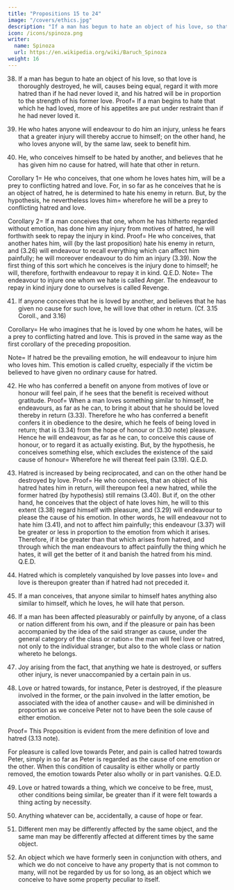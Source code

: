 ```yaml
---
title: "Propositions 15 to 24"
image: "/covers/ethics.jpg"
description: "If a man has begun to hate an object of his love, so that love is thoroughly destroyed, he will, causes being equal, regard it with more hatred than if he had never loved it"
icon: /icons/spinoza.png
writer:
  name: Spinoza
  url: https://en.wikipedia.org/wiki/Baruch_Spinoza
weight: 16
---
```




38. If a man has begun to hate an object of his love, so that love is thoroughly destroyed, he will, causes being equal, regard it with more hatred than if he had never loved it, and his hatred will be in proportion to the strength of his former love. Proof=  If a man begins to hate that which he had loved, more of his appetites are put under restraint than if he had never loved it.
<!-- 
For love is a pleasure (3.13 note) which a man endeavours as far as he can to render permanent (3.28).
He does so by regarding the object of his love as present, and by affecting it as far as he can pleasurably.
This endeavour is greater in proportion as the love is greater, and so also is the endeavour to bring about that the beloved should return his affection (3.33).
Now these endeavours are constrained by hatred towards the object of love (3.13 Coroll. and 3.23).
Wherefore the lover (3.11 note) will for this cause also be affected with pain, the more so in proportion as his love has been greater.
That is, in addition to the pain caused by hatred, there is a pain caused by the fact that he has loved the object.
Wherefore the lover will regard the beloved with greater pain, or in other words, will hate it more than if he had never loved it, and with the more intensity in proportion as his former love was greater. Q.E.D. -->


39. He who hates anyone will endeavour to do him an injury, unless he fears that a greater injury will thereby accrue to himself; on the other hand, he who loves anyone will, by the same law, seek to benefit him. 

<!-- Proof=  To hate a man is (3.13 note) to conceive him as a cause of pain; therefore he who hates a man will endeavour to remove or destroy him.
But if anything more painful, or, in other words, a greater evil, should accrue to the hater thereby—and if the hater thinks he can avoid such evil by not carrying out the injury, which he planned against the object of his hate—he will desire to abstain from inflicting that injury (3.28), and the strength of his endeavour (3.37) will be greater than his former endeavour to do injury, and will therefore prevail over it, as we asserted.
The second part of this proof proceeds in the same manner.
Wherefore he who hates another, etc. Q.E.D.
Note=  By good I here mean every kind of pleasure, and all that conduces thereto, especially that which satisfies our longings, whatsoever they may be.
By evil, I mean every kind of pain, especially that which frustrates our longings.
For I have shown (3.9 note) that we in no case desire a thing because we deem it good, but, contrariwise, we deem a thing good because we desire it=  consequently we deem evil that which we shrink from; everyone, therefore, according to his particular emotions, judges or estimates what is good, what is bad, what is better, what is worse, lastly, what is best, and what is worst.
Thus a miser thinks that abundance of money is the best, and want of money the worst.
An ambitious man desires nothing so much as glory, and fears nothing so much as shame.
To an envious man nothing is more delightful than another's misfortune, and nothing more painful than another's success.
So every man, according to his emotions, judges a thing to be good or bad, useful or useless.
The emotion, which induces a man to turn from that which he wishes, or to wish for that which he turns from, is called timidity, which may accordingly be defined as the fear whereby a man is induced to avoid an evil which he regards as future by encountering a lesser evil (3.28).
But if the evil which he fears be shame, timidity becomes bashfulness.
Lastly, if the desire to avoid a future evil be checked by the fear of another evil, so that the man knows not which to choose, fear becomes consternation, especially if both the evils feared be very great.
 -->

40. He, who conceives himself to be hated by another, and believes that he has given him no cause for hatred, will hate that other in return. 

<!-- Proof=  He who conceives another as affected with hatred, will thereupon be affected himself with hatred (3.27), that is, with pain, accompanied by the idea of an external cause.
But, by the hypothesis, he conceives no cause for this pain except him who is his enemy.
Therefore, from conceiving that he is hated by some one, he will be affected with pain, accompanied by the idea of his enemy; in other words, he will hate his enemy in return. Q.E.D.
Note=  He who thinks that he has given just cause for hatred will (3.30 and note) be affected with shame.
But this case (3.25) rarely happens.
This reciprocation of hatred may also arise from the hatred, which follows an endeavour to injure the object of our hate (3.39).
He therefore who conceives that he is hated by another will conceive his enemy as the cause of some evil or pain.
Thus he will be affected with pain or fear, accompanied by the idea of his enemy as cause; in other words, he will be affected with hatred towards his enemy, as I said above.
 -->

Corollary 1=  He who conceives, that one whom he loves hates him, will be a prey to conflicting hatred and love.
For, in so far as he conceives that he is an object of hatred, he is determined to hate his enemy in return.
But, by the hypothesis, he nevertheless loves him=  wherefore he will be a prey to conflicting hatred and love.

Corollary 2=  If a man conceives that one, whom he has hitherto regarded without emotion, has done him any injury from motives of hatred, he will forthwith seek to repay the injury in kind. Proof=  He who conceives, that another hates him, will (by the last proposition) hate his enemy in return, and (3.26) will endeavour to recall everything which can affect him painfully; he will moreover endeavour to do him an injury (3.39).
Now the first thing of this sort which he conceives is the injury done to himself; he will, therefore, forthwith endeavour to repay it in kind. Q.E.D.
Note=  The endeavour to injure one whom we hate is called Anger.
The endeavour to repay in kind injury done to ourselves is called Revenge.


41. If anyone conceives that he is loved by another, and believes that he has given no cause for such love, he will love that other in return. (Cf. 3.15 Coroll., and 3.16) 

<!-- Proof=  This proposition is proved in the same way as the preceding one. See also the note appended thereto. Note=  If he believes that he has given just cause for the love, he will take pride therein (3.30 and note).
This is what most often happens (3.25), and we said that its contrary took place whenever a man conceives himself to be hated by another (see note to preceding proposition.)
This reciprocal love, and consequently the desire of benefiting him who loves us (3.39), and who endeavours to benefit us, is called gratitude or thankfulness.
It thus appears that men are much more prone to take vengeance than to return benefits. -->

Corollary=  He who imagines that he is loved by one whom he hates, will be a prey to conflicting hatred and love.
This is proved in the same way as the first corollary of the preceding proposition.

Note=  If hatred be the prevailing emotion, he will endeavour to injure him who loves him.
This emotion is called cruelty, especially if the victim be believed to have given no ordinary cause for hatred.

42. He who has conferred a benefit on anyone from motives of love or honour will feel pain, if he sees that the benefit is received without gratitude. Proof=  When a man loves something similar to himself, he endeavours, as far as he can, to bring it about that he should be loved thereby in return (3.33).
Therefore he who has conferred a benefit confers it in obedience to the desire, which he feels of being loved in return; that is (3.34) from the hope of honour or (3.30 note) pleasure.
Hence he will endeavour, as far as he can, to conceive this cause of honour, or to regard it as actually existing.
But, by the hypothesis, he conceives something else, which excludes the existence of the said cause of honour= 
Wherefore he will thereat feel pain (3.19). Q.E.D.

43. Hatred is increased by being reciprocated, and can on the other hand be destroyed by love. Proof=  He who conceives, that an object of his hatred hates him in return, will thereupon feel a new hatred, while the former hatred (by hypothesis) still remains (3.40).
But if, on the other hand, he conceives that the object of hate loves him, he will to this extent (3.38) regard himself with pleasure, and (3.29) will endeavour to please the cause of his emotion.
In other words, he will endeavour not to hate him (3.41), and not to affect him painfully; this endeavour (3.37) will be greater or less in proportion to the emotion from which it arises.
Therefore, if it be greater than that which arises from hatred, and through which the man endeavours to affect painfully the thing which he hates, it will get the better of it and banish the hatred from his mind. Q.E.D.

44. Hatred which is completely vanquished by love passes into love=  and love is thereupon greater than if hatred had not preceded it. 

<!-- Proof=  The proof proceeds in the same way as Prop. 38 of this Part=  for he who begins to love a thing, which he was wont to hate or regard with pain, from the very fact of loving feels pleasure.
To this pleasure involved in love is added the pleasure arising from aid given to the endeavour to remove the pain involved in hatred (3.37), accompanied by the idea of the former object of hatred as cause.
Note=  Though this be so, no one will endeavour to hate anything, or to be affected with pain, for the sake of enjoying this greater pleasure.
That is, no one will desire that he should be injured, in the hope of recovering from the injury, nor long to be ill for the sake of getting well.
For everyone will always endeavour to persist in his being, and to ward off pain as far as he can.
If the contrary is conceivable, namely, that a man should desire to hate someone, in order that he might love him the more thereafter, he will always desire to hate him.
For the strength of love is in proportion to the strength of the hatred, wherefore the man would desire, that the hatred be continually increased more and more, and, for a similar reason, he would desire to become more and more ill, in order that he might take a greater pleasure in being restored to health=  in such a case he would always endeavour to be ill, which (3.6) is absurd.
 -->
45. If a man conceives, that anyone similar to himself hates anything also similar to himself, which he loves, he will hate that person. 

<!-- Proof=  The beloved object feels reciprocal hatred towards him who hates it (3.40).
Therefore the lover, in conceiving that anyone hates the beloved object, conceives the beloved thing as affected by hatred, in other words (3.13), by pain.
Consequently he is himself affected by pain accompanied by the idea of the hater of the beloved thing as cause; that is, he will hate him who hates anything which he himself loves (III. xiii. note). Q.E.D.
 -->
46. If a man has been affected pleasurably or painfully by anyone, of a class or nation different from his own, and if the pleasure or pain has been accompanied by the idea of the said stranger as cause, under the general category of the class or nation= 
the man will feel love or hatred, not only to the individual stranger, but also to the whole class or nation whereto he belongs.

<!-- Proof=  This is evident from 3.16.  -->

47. Joy arising from the fact, that anything we hate is destroyed, or suffers other injury, is never unaccompanied by a certain pain in us. 

<!-- Proof=  This is evident from 3.27 For in so far as we conceive a thing similar to ourselves to be affected with pain, we ourselves feel pain. Note=  This proposition can also be proved from the Corollary to 2.17.
Whenever we remember anything, even if it does not actually exist, we regard it only as present, and the body is affected in the same manner;
wherefore, in so far as the remembrance of the thing is strong, a man is determined to regard it with pain; this determination, while the image of the thing in question lasts, is checked by the remembrance of other things excluding the existence of the aforesaid thing, but is not destroyed.
Hence, a man only feels pleasure in so far as the said determination is checked= 
for this reason the joy arising from the injury done to what we hate is repeated, every time we remember that object of hatred.
For, as we have said, when the image of the thing in question, is aroused, inasmuch as it involves the thing's existence, it determines the man to regard the thing with the same pain as he was wont to do, when it actually did exist.
However, since he has joined to the image of the thing other images, which exclude its existence, this determination to pain is forthwith checked, and the man rejoices afresh as often as the repetition takes place.
This is the cause of men's pleasure in recalling past evils, and delight in narrating dangers from which they have escaped.
For when men conceive a danger, they conceive it as still future, and are determined to fear it.
This determination is checked afresh by the idea of freedom, which became associated with the idea of the danger when they escaped therefrom=  this renders them secure afresh=  therefore they rejoice afresh.
 -->
48. Love or hatred towards, for instance, Peter is destroyed, if the pleasure involved in the former, or the pain involved in the latter emotion, be associated with the idea of another cause=  and will be diminished in proportion as we conceive Peter not to have been the sole cause of either emotion. 

Proof=  This Proposition is evident from the mere definition of love and hatred (3.13 note).

For pleasure is called love towards Peter, and pain is called hatred towards Peter, simply in so far as Peter is regarded as the cause of one emotion or the other. When this condition of causality is either wholly or partly removed, the emotion towards Peter also wholly or in part vanishes. Q.E.D.


49. Love or hatred towards a thing, which we conceive to be free, must, other conditions being similar, be greater than if it were felt towards a thing acting by necessity. 

<!-- Proof=  A thing which we conceive as free must (1. Def. 7) be perceived through itself without anything else.
If, therefore, we conceive it as the cause of pleasure or pain, we shall therefore (3.13 note) love it or hate it, and shall do so with the utmost love or hatred that can arise from the given emotion.
But if the thing which causes the emotion be conceived as acting by necessity, we shall then (by the same Def. 7, Part 1) conceive it not as the sole cause, but as one of the causes of the emotion, and therefore our love or hatred towards it will be less. Q.E.D.
Note=  It follows that men, thinking themselves to be free, feel more love or hatred towards one another than towards anything else=  to this consideration we must add the imitation of emotions treated of in 3.27, 3.34, 3.40 and 3.43. -->

50. Anything whatever can be, accidentally, a cause of hope or fear. 

<!-- Proof=  This proposition is proved in the same way as 3.15, which see, together with the note to 3.18. Note=  Things which are accidentally the causes of hope or fear are called good or evil omens.

Now, in so far as such omens are the cause of hope or fear, they are (by the definitions of hope and fear given in 3.18 note) the causes also of pleasure and pain;
Consequently we, to this extent, regard them with love or hatred, and endeavour either to invoke them as means towards that which we hope for, or to remove them as obstacles, or causes of that which we fear.
It follows, further, from 3.25, that we are naturally so constituted as to believe readily in that which we hope for, and with difficulty in that which we fear; moreover, we are apt to estimate such objects above or below their true value.
Hence there have arisen superstitions, whereby men are everywhere assailed.
However, I do not think it worth while to point out here the vacillations springing from hope and fear.
It follows from the definition of these emotions, that there can be no hope without fear, and no fear without hope, as I will duly explain in the proper place.
Further, in so far as we hope for or fear anything, we regard it with love or hatred; thus everyone can apply by himself to hope and fear what we have said concerning love and hatred.
 -->

51. Different men may be differently affected by the same object, and the same man may be differently affected at different times by the same object. 

<!-- Proof=  The human body is affected by external bodies in a variety of ways (2. Post. 3).
Two men may therefore be differently affected at the same time, and therefore (by Ax. 1 after Lemma 3 after 2.13) may be differently affected by one and the same object.
Further (by the same Post.) the human body can be affected sometimes in one way, sometimes in another.
Consequently (by the same Axiom) it may be differently affected at different times by one and the same object. Q.E.D.
Note=  We thus see that it is possible, that what one man loves another may hate, and that what one man fears another may not fear; or, again, that one and the same man may love what he once hated, or may be bold where he once was timid, and so on.
Again, as everyone judges according to his emotions what is good, what bad, what better, and what worse (3.39. note), it follows that men's judgments may vary no less than their emotions[10],
hence when we compare some with others, we distinguish them solely by the diversity of their emotions, and style some intrepid, others timid, others by some other epithet.
For instance, I shall call a man intrepid, if he despises an evil which I am accustomed to fear;
if I further take into consideration, that, in his desire to injure his enemies and to benefit those whom he loves, he is not restrained by the fear of an evil which is sufficient to restrain me, I shall call him daring.
Again, a man will appear timid to me, if he fears an evil which I am accustomed to despise; and if I further take into consideration that his desire is restrained by the fear of an evil, which is not sufficient to restrain me, I shall say that he is cowardly; and in like manner will everyone pass judgment.
[10] This is possible, though the human mind is part of the divine intellect, as I have shown in 2.13 note.

Lastly, a man may be affected with pleasure at one time and with pain at another time, accompanied by the idea of himself as cause.
This arises from= 
the inconstancy of human judgment and,
Man often judges things solely by his emotions.
the fact that things that cause of pleasure or pain are often purely imaginary.
This does not include the uncertainty of things alluded to in 3.28
Thus, we can easily understand what are Repentance and Self-complacency.
Repentance is pain, while self-complacency is pleasure, accompanied by the idea of one's self as cause.
These emotions are most intense because men believe themselves to be free (3.49). -->

52. An object which we have formerly seen in conjunction with others, and which we do not conceive to have any property that is not common to many, will not be regarded by us for so long, as an object which we conceive to have some property peculiar to itself. 

<!-- Proof=  As soon as we conceive an object which we have seen in conjunction with others, we at once remember those others (2.28 and note).
Thus we pass forthwith from the contemplation of one object to the contemplation of another object.
And this is the case with the object, which we conceive to have no property that is not common to many.
For we thereupon assume that we are regarding therein nothing, which we have not before seen in conjunction with other objects.
But when we suppose that we conceive an object something special, which we have never seen before, we must needs say that the mind, while regarding that object, has in itself nothing which it can fall to regarding instead thereof;
Therefore it is determined to the contemplation of that object only. Therefore an object, etc. Q.E.D.

Note=  Wonder is the mental modification, or imagination of a particular thing.
Consternation is this imagination excited by fear.
Wonder at an evil keeps a man so engrossed in its simple contemplation, that he cannot think of anything else to avoid the evil.
Veneration is wonder towards a person's prudence, industry, or anything of that sort, as that person is thereby regarded as far surpassing ourselves.
Otherwise, wonder at a man's anger, envy, etc., is called Horror.
Devotion is wonder joined to veneration, when we . Again, if it be the prudence, industry, or what not, of a man we love, that we wonder at, our love will on this account be the greater (3.12), and when joined to wonder or veneration is called .
We may in like manner conceive hatred, hope, confidence, and the other emotions, as associated with wonder; and
we should thus be able to deduce more emotions than those which have obtained names in ordinary speech.
Whence it is evident, that the names of the emotions have been applied in accordance rather with their ordinary manifestations than with an accurate knowledge of their nature.
To wonder is opposed Contempt, which generally arises from the fact that, because we see someone wondering at, loving, or fearing something, or because something, at first sight, appears to be like things, which we ourselves wonder at, love, fear, etc., we are, in consequence (3.15 Coroll. and 3.27), determined to wonder at, love, or fear that thing.
But if from the presence, or more accurate contemplation of the said thing, we are compelled to deny concerning it all that can be the cause of wonder, love, fear, etc., the mind then, by the presence of the thing, remains determined to think rather of those qualities which are not in it, than of those which are in it; whereas, on the other hand, the presence of the object would cause it more particularly to regard that which is therein.
As devotion springs from wonder at a thing which we love, so does Derision spring from contempt of a thing which we hate or fear, and Scorn from contempt of folly, as veneration from wonder at prudence.
Lastly, we can conceive the emotions of love, hope, honour, etc., in association with contempt, and can thence deduce other emotions, which are not distinguished one from another by any recognized name. -->

